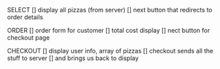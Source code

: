 SELECT
[] display all pizzas (from server)
[] next button that redirects to order details

ORDER
[] order form for customer
[] total cost display
[] nect button for checkout page

CHECKOUT
[] display user info, array of pizzas
[] checkout sends all the stuff to server
[] and brings us back to display